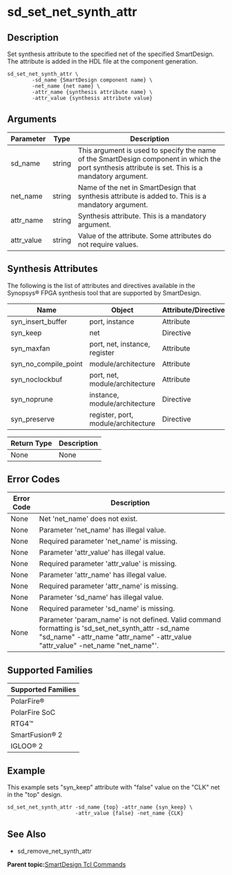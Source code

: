 # sd\_set\_net\_synth\_attr

## Description

Set synthesis attribute to the specified net of the specified SmartDesign. The attribute is added in the HDL file at the component generation.

```
sd_set_net_synth_attr \
        -sd_name {SmartDesign component name} \
        -net_name {net name} \
        -attr_name {synthesis attribute name} \
        -attr_value {synthesis attribute value}
```

## Arguments

|Parameter|Type|Description|
|---------|----|-----------|
|sd\_name|string|This argument is used to specify the name of the SmartDesign component in which the port synthesis attribute is set. This is a mandatory argument.|
|net\_name|string|Name of the net in SmartDesign that synthesis attribute is added to. This is a mandatory argument.|
|attr\_name|string|Synthesis attribute. This is a mandatory argument.|
|attr\_value|string|Value of the attribute. Some attributes do not require values.|

## Synthesis Attributes

The following is the list of attributes and directives available in the Synopsys® FPGA synthesis tool that are supported by SmartDesign.

|Name|Object|Attribute/Directive|
|----|------|-------------------|
|syn\_insert\_buffer|port, instance|Attribute|
|syn\_keep|net|Directive|
|syn\_maxfan|port, net, instance, register|Attribute|
|syn\_no\_compile\_point|module/architecture|Attribute|
|syn\_noclockbuf|port, net, module/architecture|Attribute|
|syn\_noprune|instance, module/architecture|Directive|
|syn\_preserve|register, port, module/architecture|Directive|

|Return Type|Description|
|-----------|-----------|
|None|None|

## Error Codes

|Error Code|Description|
|----------|-----------|
|None|Net 'net\_name' does not exist.|
|None|Parameter 'net\_name' has illegal value.|
|None|Required parameter 'net\_name' is missing.|
|None|Parameter 'attr\_value' has illegal value.|
|None|Required parameter 'attr\_value' is missing.|
|None|Parameter 'attr\_name' has illegal value.|
|None|Required parameter 'attr\_name' is missing.|
|None|Parameter 'sd\_name' has illegal value.|
|None|Required parameter 'sd\_name' is missing.|
|None|Parameter 'param\_name' is not defined. Valid command formatting is 'sd\_set\_net\_synth\_attr -sd\_name "sd\_name" -attr\_name "attr\_name" -attr\_value "attr\_value" -net\_name "net\_name"'.|

## Supported Families

|Supported Families|
|------------------|
|PolarFire®|
|PolarFire SoC|
|RTG4™|
|SmartFusion® 2|
|IGLOO® 2|

## Example

This example sets "syn\_keep" attribute with "false" value on the "CLK" net in the "top" design.

```
sd_set_net_synth_attr -sd_name {top} -attr_name {syn_keep} \
                      -attr_value {false} -net_name {CLK}
```

## See Also

-   sd\_remove\_net\_synth\_attr

**Parent topic:**[SmartDesign Tcl Commands](GUID-92BDB298-D736-4F37-87A0-3E5E1200BEE6.md)

